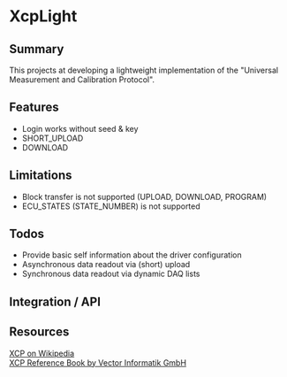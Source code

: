 # XcpLight
## Summary
This projects at developing a lightweight implementation of the "Universal Measurement and Calibration Protocol". 

## Features
- Login works without seed & key
- SHORT_UPLOAD
- DOWNLOAD

## Limitations
- Block transfer is not supported (UPLOAD, DOWNLOAD, PROGRAM)
- ECU_STATES (STATE_NUMBER) is not supported

## Todos
- Provide basic self information about the driver configuration
- Asynchronous data readout via (short) upload
- Synchronous data readout via dynamic DAQ lists

## Integration / API

## Resources
[XCP on Wikipedia](https://en.wikipedia.org/wiki/XCP_(protocol))   
[XCP Reference Book by Vector Informatik GmbH](http://vector.com/portal/medien/solutions_for/xcp/XCP_ReferenceBook_V1.0_EN.pdf)   

